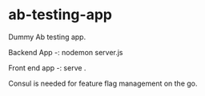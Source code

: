 # ab-testing-app
Dummy Ab testing app.

Backend App -:
nodemon server.js

Front end app -:
serve .

Consul is needed for feature flag management on the go.
